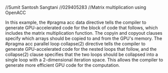 //Sumit Santosh Sangtani
//029405283
//Matrix multiplication using OpenACC

In this example, the #pragma acc data directive tells the compiler to generate GPU-accelerated code for the block of code that follows, which includes the matrix multiplication function. 
The copyin and copyout clauses specify which arrays should be copied to and from the GPU's memory.
The #pragma acc parallel loop collapse(2) directive tells the compiler to generate GPU-accelerated code for the nested loops that follow, and the collapse(2) clause specifies that the two loops should be collapsed into a single loop with a 2-dimensional iteration space.
This allows the compiler to generate more efficient GPU code for the computation.
